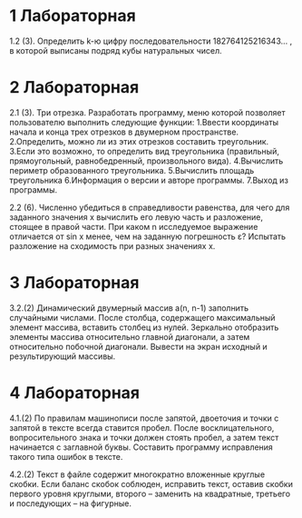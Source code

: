# 1 Лабораторная
1.2 (3).
Определить k-ю цифру последовательности
182764125216343… ,
в которой выписаны подряд кубы натуральных чисел.

# 2 Лабораторная
2.1 (3).
Три отрезка. Разработать программу, меню которой позволяет
пользователю выполнить следующие функции:
1.Ввести координаты начала и конца трех отрезков в двумерном
пространстве.
2.Определить, можно ли из этих отрезков составить треугольник.
3.Если это возможно, то определить вид треугольника
(правильный, прямоугольный, равнобедренный, произвольного
вида).
4.Вычислить периметр образованного треугольника.
5.Вычислить площадь треугольника
6.Информация о версии и авторе программы.
7.Выход из программы.

2.2 (6).
Численно убедиться в справедливости равенства, для чего для
заданного значения х вычислить его левую часть и разложение,
стоящее в правой части. При каком n исследуемое выражение
отличается от sin x менее, чем на заданную погрешность ε?
Испытать разложение на сходимость при разных значениях х.

# 3 Лабораторная
3.2.(2)
Динамический двумерный массив a(n, n-1) заполнить случайными
числами. После столбца, содержащего максимальный элемент массива,
вставить столбец из нулей. Зеркально отобразить элементы массива
относительно главной диагонали, а затем относительно побочной
диагонали. Вывести на экран исходный и результирующий массивы.

# 4 Лабораторная
4.1.(2)
По правилам машинописи после запятой, двоеточия и точки с
запятой в тексте всегда ставится пробел. После восклицательного,
вопросительного знака и точки должен стоять пробел, а затем текст
начинается с заглавной буквы. Составить программу исправления
такого типа ошибок в тексте.

4.2.(2)
Текст в файле содержит многократно вложенные круглые скобки.
Если баланс скобок соблюден, исправить текст, оставив скобки
первого уровня круглыми, второго – заменить на квадратные,
третьего и последующих – на фигурные.
